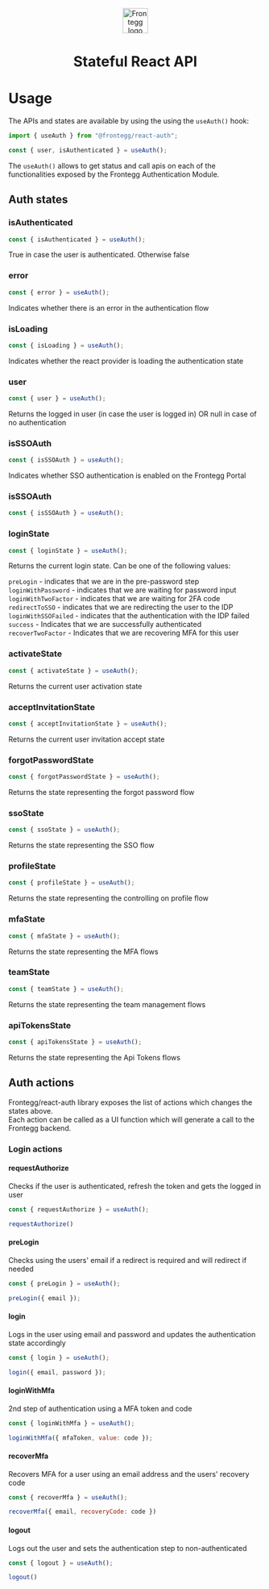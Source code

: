 
<p align="center">  
  <a href="https://www.frontegg.com/" rel="noopener" target="_blank">  
    <img style="margin-top:40px" height="50" src="https://frontegg.com/wp-content/uploads/2020/04/logo_frrontegg.svg" alt="Frontegg logo">  
  </a>  
</p>  
<h1 align="center">Stateful React API</h1>  

  
# Usage  
The APIs and states are available by using the using the `useAuth()` hook:
```jsx
import { useAuth } from "@frontegg/react-auth";

const { user, isAuthenticated } = useAuth();
```

The `useAuth()` allows to get status and call apis on each of the functionalities exposed by the Frontegg Authentication Module.

## Auth states

### isAuthenticated
```jsx
const { isAuthenticated } = useAuth();
```
True in case the user is authenticated. Otherwise false

### error
```jsx
const { error } = useAuth();
```
Indicates whether there is an error in the authentication flow

### isLoading
```jsx
const { isLoading } = useAuth();
```
Indicates whether the react provider is loading the authentication state

### user
```jsx
const { user } = useAuth();
```
Returns the logged in user (in case the user is logged in) OR null in case of no 
authentication

### isSSOAuth
```jsx
const { isSSOAuth } = useAuth();
```
Indicates whether SSO authentication is enabled on the Frontegg Portal

### isSSOAuth
```jsx
const { isSSOAuth } = useAuth();
```

### loginState
```jsx
const { loginState } = useAuth();
```
Returns the current login state. Can be one of the following values: <br/>

`preLogin` - indicates that we are in the pre-password step<br/>
`loginWithPassword` - indicates that we are waiting for password input<br/>
`loginWithTwoFactor` - indicates that we are waiting for 2FA code<br/>
`redirectToSSO` - indicates that we are redirecting the user to the IDP<br/>
`loginWithSSOFailed` - indicates that the authentication with the IDP failed<br/>
`success` - Indicates that we are successfully authenticated<br/>
`recoverTwoFactor` - Indicates that we are recovering MFA for this user<br/>

### activateState
```jsx
const { activateState } = useAuth();
```
Returns the current user activation state

### acceptInvitationState
```jsx
const { acceptInvitationState } = useAuth();
```
Returns the current user invitation accept state

### forgotPasswordState
```jsx
const { forgotPasswordState } = useAuth();
```
Returns the state representing the forgot password flow

### ssoState
```jsx
const { ssoState } = useAuth();
```
Returns the state representing the SSO flow

### profileState
```jsx
const { profileState } = useAuth();
```
Returns the state representing the controlling on profile flow

### mfaState
```jsx
const { mfaState } = useAuth();
```
Returns the state representing the MFA flows

### teamState
```jsx
const { teamState } = useAuth();
```
Returns the state representing the team management flows

### apiTokensState
```jsx
const { apiTokensState } = useAuth();
```
Returns the state representing the Api Tokens flows

## Auth actions
Frontegg/react-auth library exposes the list of actions which changes the states above. <br/>
Each action can be called as a UI function which will generate a call to the Frontegg backend. <br />
### Login actions
#### requestAuthorize
Checks if the user is authenticated, refresh the token and gets the logged in user

```jsx
const { requestAuthorize } = useAuth();

requestAuthorize()
```

#### preLogin
Checks using the users' email if a redirect is required and will redirect if needed

```jsx
const { preLogin } = useAuth();

preLogin({ email });
```

#### login
Logs in the user using email and password and updates the authentication state accordingly

```jsx
const { login } = useAuth();

login({ email, password });
```

#### loginWithMfa
2nd step of authentication using a MFA token and code

```jsx
const { loginWithMfa } = useAuth();

loginWithMfa({ mfaToken, value: code });
```

#### recoverMfa
Recovers MFA for a user using an email address and the users' recovery code

```jsx
const { recoverMfa } = useAuth();

recoverMfa({ email, recoveryCode: code })
```

#### logout
Logs out the user and sets the authentication step to non-authenticated

```jsx
const { logout } = useAuth();

logout()
```